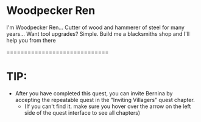 # Woodpecker Ren #

I'm Woodpecker Ren...  Cutter of wood and hammerer of steel for many years... Want tool upgrades? Simple. Build me a blacksmiths shop and I'll help you from there

=============================
#  TIP:

- After you have completed this quest, you can invite Bernina by accepting the repeatable quest in the "Inviting Villagers" quest chapter.
  - (If you can't find it. make sure you hover over the arrow on the left side of the quest interface to see all chapters)